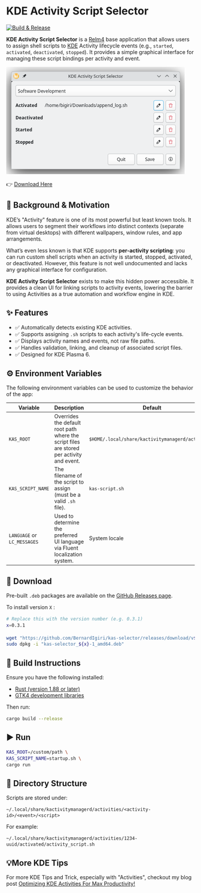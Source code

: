 # KDE Activity Script Selector

[![Build & Release](https://github.com/BernardIgiri/kas-selector/actions/workflows/release.yml/badge.svg)](https://github.com/BernardIgiri/kas-selector/actions/workflows/release.yml)

**KDE Activity Script Selector** is a [Relm4](https://github.com/Relm4/Relm4) base application that allows users to assign shell scripts to [KDE](https://kde.org/) Activity lifecycle events (e.g., `started`, `activated`, `deactivated`, `stopped`). It provides a simple graphical interface for managing these script bindings per activity and event.

![screenshot](screenshot.png)

👉 [Download Here](#-download)

## 🤩 Background & Motivation

KDE’s "Activity" feature is one of its most powerful but least known tools. It allows users to segment their workflows into distinct contexts (separate from virtual desktops) with different wallpapers, window rules, and app arrangements.

What’s even less known is that KDE supports **per-activity scripting**: you can run custom shell scripts when an activity is started, stopped, activated, or deactivated. However, this feature is not well undocumented and lacks any graphical interface for configuration.

**KDE Activity Script Selector** exists to make this hidden power accessible. It provides a clean UI for linking scripts to activity events, lowering the barrier to using Activities as a true automation and workflow engine in KDE.

## ✨ Features

* ✅ Automatically detects existing KDE activities.
* ✅ Supports assigning `.sh` scripts to each activity's life-cycle events.
* ✅ Displays activity names and events, not raw file paths.
* ✅ Handles validation, linking, and cleanup of associated script files.
* ✅ Designed for KDE Plasma 6.

## ⚙️ Environment Variables

The following environment variables can be used to customize the behavior of the app:

| Variable                    | Description                                                                               | Default                                           |
| --------------------------- | ----------------------------------------------------------------------------------------- | ------------------------------------------------- |
| `KAS_ROOT`                  | Overrides the default root path where the script files are stored per activity and event. | `$HOME/.local/share/kactivitymanagerd/activities` |
| `KAS_SCRIPT_NAME`           | The filename of the script to assign (must be a valid `.sh` file).                        | `kas-script.sh`                                   |
| `LANGUAGE` or `LC_MESSAGES` | Used to determine the preferred UI language via Fluent localization system.               | System locale                                     |

## 💾 Download

Pre-built `.deb` packages are available on the [GitHub Releases page](https://github.com/BernardIgiri/kas-selector/releases/latest).

To install version `X` :

```bash
# Replace this with the version number (e.g. 0.3.1)
x=0.3.1

wget "https://github.com/BernardIgiri/kas-selector/releases/download/v${x}/kas-selector_${x}-1_amd64.deb"
sudo dpkg -i "kas-selector_${x}-1_amd64.deb"
```

## 🔨 Build Instructions

Ensure you have the following installed:

* [Rust (version 1.88 or later)](https://www.rust-lang.org/tools/install)
* [GTK4 development libraries](https://gtk-rs.org/gtk4-rs/git/book/installation_linux.html)

Then run:

```bash
cargo build --release
```

## ▶️ Run

```bash
KAS_ROOT=/custom/path \
KAS_SCRIPT_NAME=startup.sh \
cargo run
```

## 📁 Directory Structure

Scripts are stored under:

```
~/.local/share/kactivitymanagerd/activities/<activity-id>/<event>/<script>
```

For example:

```
~/.local/share/kactivitymanagerd/activities/1234-uuid/activated/activity_script.sh
```

## 💡More KDE Tips

For more KDE Tips and Trick, especially with "Activities", checkout my blog post [Optimizing KDE Activities For Max Productivity!](https://yequalscode.com/posts/kde-productivity-tips)
